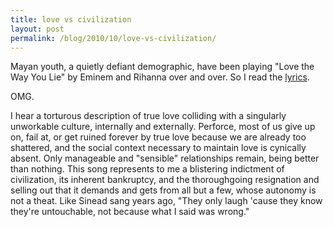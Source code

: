```yaml
---
title: love vs civilization
layout: post
permalink: /blog/2010/10/love-vs-civilization/
---
```


Mayan youth, a quietly defiant demographic, have been playing "Love the Way You Lie" by Eminem and Rihanna over and over. So I read the [lyrics](http://www.directlyrics.com/eminem-love-the-way-you-lie-lyrics.html).

OMG.

I hear a torturous description of true love colliding with a singularly unworkable culture, internally and externally. Perforce, most of us give up on, fail at, or get ruined forever by true love because we are already too shattered, and the social context necessary to maintain love is cynically absent. Only manageable and "sensible" relationships remain, being better than nothing. This song represents to me a blistering indictment of civilization, its inherent bankruptcy, and the thoroughgoing resignation and selling out that it demands and gets from all but a few, whose autonomy is not a theat. Like Sinead sang years ago, "They only laugh 'cause they know they're untouchable, not because what I said was wrong."

